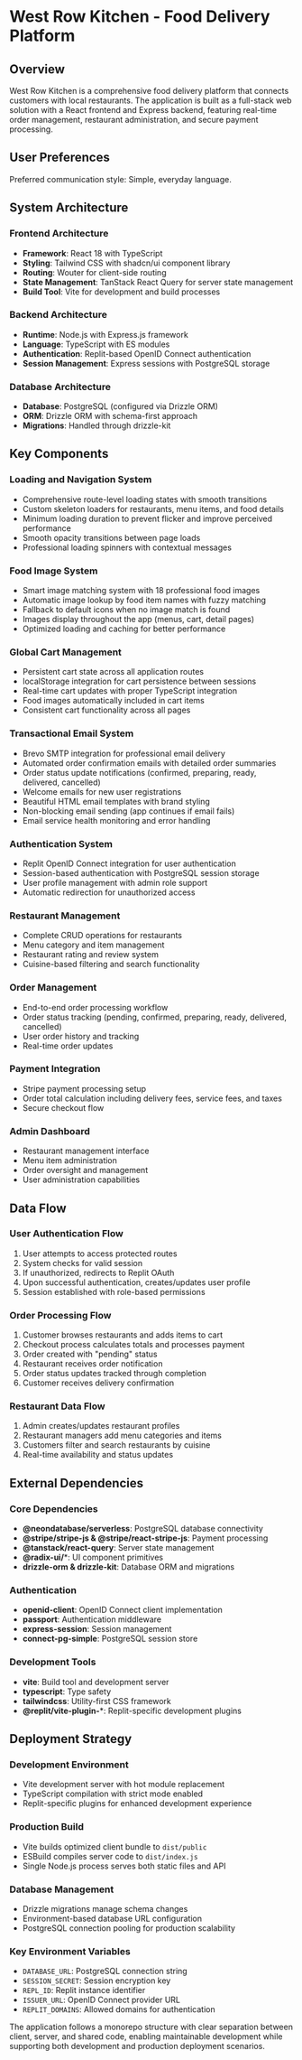 # West Row Kitchen - Food Delivery Platform

## Overview

West Row Kitchen is a comprehensive food delivery platform that connects customers with local restaurants. The application is built as a full-stack web solution with a React frontend and Express backend, featuring real-time order management, restaurant administration, and secure payment processing.

## User Preferences

Preferred communication style: Simple, everyday language.

## System Architecture

### Frontend Architecture
- **Framework**: React 18 with TypeScript
- **Styling**: Tailwind CSS with shadcn/ui component library
- **Routing**: Wouter for client-side routing
- **State Management**: TanStack React Query for server state management
- **Build Tool**: Vite for development and build processes

### Backend Architecture
- **Runtime**: Node.js with Express.js framework
- **Language**: TypeScript with ES modules
- **Authentication**: Replit-based OpenID Connect authentication
- **Session Management**: Express sessions with PostgreSQL storage

### Database Architecture
- **Database**: PostgreSQL (configured via Drizzle ORM)
- **ORM**: Drizzle ORM with schema-first approach
- **Migrations**: Handled through drizzle-kit

## Key Components

### Loading and Navigation System
- Comprehensive route-level loading states with smooth transitions
- Custom skeleton loaders for restaurants, menu items, and food details
- Minimum loading duration to prevent flicker and improve perceived performance
- Smooth opacity transitions between page loads
- Professional loading spinners with contextual messages

### Food Image System  
- Smart image matching system with 18 professional food images
- Automatic image lookup by food item names with fuzzy matching
- Fallback to default icons when no image match is found
- Images display throughout the app (menus, cart, detail pages)
- Optimized loading and caching for better performance

### Global Cart Management
- Persistent cart state across all application routes  
- localStorage integration for cart persistence between sessions
- Real-time cart updates with proper TypeScript integration
- Food images automatically included in cart items
- Consistent cart functionality across all pages

### Transactional Email System
- Brevo SMTP integration for professional email delivery
- Automated order confirmation emails with detailed order summaries
- Order status update notifications (confirmed, preparing, ready, delivered, cancelled)
- Welcome emails for new user registrations
- Beautiful HTML email templates with brand styling
- Non-blocking email sending (app continues if email fails)
- Email service health monitoring and error handling

### Authentication System
- Replit OpenID Connect integration for user authentication
- Session-based authentication with PostgreSQL session storage
- User profile management with admin role support
- Automatic redirection for unauthorized access

### Restaurant Management
- Complete CRUD operations for restaurants
- Menu category and item management
- Restaurant rating and review system
- Cuisine-based filtering and search functionality

### Order Management
- End-to-end order processing workflow
- Order status tracking (pending, confirmed, preparing, ready, delivered, cancelled)
- User order history and tracking
- Real-time order updates

### Payment Integration
- Stripe payment processing setup
- Order total calculation including delivery fees, service fees, and taxes
- Secure checkout flow

### Admin Dashboard
- Restaurant management interface
- Menu item administration
- Order oversight and management
- User administration capabilities

## Data Flow

### User Authentication Flow
1. User attempts to access protected routes
2. System checks for valid session
3. If unauthorized, redirects to Replit OAuth
4. Upon successful authentication, creates/updates user profile
5. Session established with role-based permissions

### Order Processing Flow
1. Customer browses restaurants and adds items to cart
2. Checkout process calculates totals and processes payment
3. Order created with "pending" status
4. Restaurant receives order notification
5. Order status updates tracked through completion
6. Customer receives delivery confirmation

### Restaurant Data Flow
1. Admin creates/updates restaurant profiles
2. Restaurant managers add menu categories and items
3. Customers filter and search restaurants by cuisine
4. Real-time availability and status updates

## External Dependencies

### Core Dependencies
- **@neondatabase/serverless**: PostgreSQL database connectivity
- **@stripe/stripe-js & @stripe/react-stripe-js**: Payment processing
- **@tanstack/react-query**: Server state management
- **@radix-ui/***: UI component primitives
- **drizzle-orm & drizzle-kit**: Database ORM and migrations

### Authentication
- **openid-client**: OpenID Connect client implementation
- **passport**: Authentication middleware
- **express-session**: Session management
- **connect-pg-simple**: PostgreSQL session store

### Development Tools
- **vite**: Build tool and development server
- **typescript**: Type safety
- **tailwindcss**: Utility-first CSS framework
- **@replit/vite-plugin-***: Replit-specific development plugins

## Deployment Strategy

### Development Environment
- Vite development server with hot module replacement
- TypeScript compilation with strict mode enabled
- Replit-specific plugins for enhanced development experience

### Production Build
- Vite builds optimized client bundle to `dist/public`
- ESBuild compiles server code to `dist/index.js`
- Single Node.js process serves both static files and API

### Database Management
- Drizzle migrations manage schema changes
- Environment-based database URL configuration
- PostgreSQL connection pooling for production scalability

### Key Environment Variables
- `DATABASE_URL`: PostgreSQL connection string
- `SESSION_SECRET`: Session encryption key
- `REPL_ID`: Replit instance identifier
- `ISSUER_URL`: OpenID Connect provider URL
- `REPLIT_DOMAINS`: Allowed domains for authentication

The application follows a monorepo structure with clear separation between client, server, and shared code, enabling maintainable development while supporting both development and production deployment scenarios.